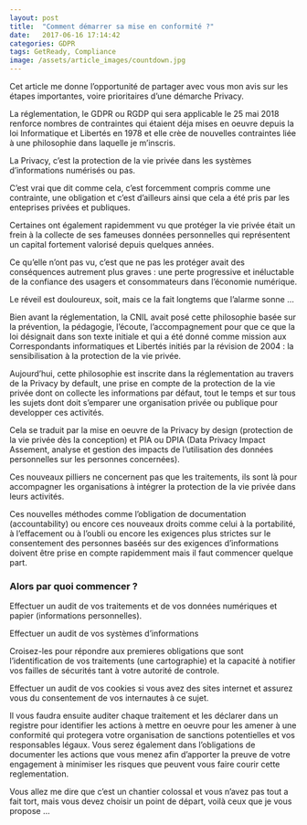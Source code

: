 ```yaml
---
layout: post
title:  "Comment démarrer sa mise en conformité ?"
date:   2017-06-16 17:14:42
categories: GDPR
tags: GetReady, Compliance
image: /assets/article_images/countdown.jpg
---
```



Cet article me donne l’opportunité de partager avec vous mon avis sur les étapes importantes, voire prioritaires d’une démarche Privacy.

La réglementation, le GDPR ou RGDP qui sera applicable le 25 mai 2018 renforce nombres de contraintes qui étaient déja mises en oeuvre depuis la loi Informatique et Libertés en 1978 et elle crèe de nouvelles contraintes liée à une philosophie dans laquelle je m’inscris.

La Privacy, c’est la protection de la vie privée dans les systèmes d’informations numérisés ou pas.

C’est vrai que dit comme cela, c’est forcemment compris comme une contrainte, une obligation et c’est d’ailleurs ainsi que cela a été pris par les enteprises privées et publiques.

Certaines ont également rapidemment vu que protéger la vie privée était un frein à la collecte de ses fameuses données personnelles qui représentent un capital fortement valorisé depuis quelques années.

Ce qu’elle n’ont pas vu, c’est que ne pas les protéger avait des conséquences autrement plus graves : une perte progressive et inéluctable de la confiance des usagers et consommateurs dans l’économie numérique.

Le réveil est douloureux, soit, mais ce la fait longtems que l’alarme sonne …

Bien avant la réglementation, la CNIL avait posé cette philosophie basée sur la prévention, la pédagogie, l’écoute, l’accompagnement pour que ce que la loi désignait dans son texte initiale et qui a été donné comme mission aux Correspondants informatiques et Libertés initiés par la révision de 2004 : la sensibilisation à la protection de la vie privée.

Aujourd’hui, cette philosophie est inscrite dans la réglementation au travers de la Privacy by default, une prise en compte de la protection de la vie privée dont on collecte les informations par défaut, tout le temps et sur tous les sujets dont doit s’emparer une organisation privée ou publique pour developper ces activités.

Cela se traduit par la mise en oeuvre de la Privacy by design (protection de la vie privée dès la conception) et PIA ou DPIA (Data Privacy Impact Assement, analyse et gestion des impacts de l’utilisation des données personnelles sur les personnes concernées).

Ces nouveaux pilliers ne concernent pas que les traitements, ils sont là pour accompagner les organisations à intégrer la protection de la vie privée dans leurs activités.

Ces nouvelles méthodes comme l’obligation de documentation (accountability) ou encore ces nouveaux droits comme celui à la portabilité, à l’effacement ou à l’oubli ou encore les exigences plus strictes sur le consentement des personnes baséés sur des exigences d’informations doivent être prise en compte rapidemment mais il faut commencer quelque part.

### Alors par quoi commencer ?

Effectuer un audit de vos traitements et de vos données numériques et papier (informations personnelles).

Effectuer un audit de vos systèmes d’informations

Croisez-les pour répondre aux premieres obligations que sont l’identification de vos traitements (une cartographie) et la capacité à notifier vos failles de sécurités tant à votre autorité de controle.

Effectuer un audit de vos cookies si vous avez des sites internet et assurez vous du consentement de vos internautes à ce sujet.

Il vous faudra ensuite auditer chaque traitement et les déclarer dans un registre pour identifier les actions à mettre en oeuvre pour les amener à une conformité qui protegera votre organisation de sanctions potentielles et vos responsables légaux. Vous serez également dans l’obligations de documenter les actions que vous menez afin d’apporter la preuve de votre engagement à minimiser les risques que peuvent vous faire courir cette reglementation.

Vous allez me dire que c’est un chantier colossal et vous n’avez pas tout a fait tort, mais vous devez choisir un point de départ, voilà ceux que je vous propose …



